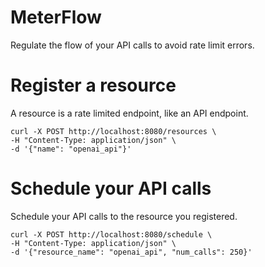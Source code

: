 # MeterFlow

Regulate the flow of your API calls to avoid rate limit errors.

# Register a resource

A resource is a rate limited endpoint, like an API endpoint.

```
curl -X POST http://localhost:8080/resources \
-H "Content-Type: application/json" \
-d '{"name": "openai_api"}'
```

# Schedule your API calls

Schedule your API calls to the resource you registered.

```
curl -X POST http://localhost:8080/schedule \
-H "Content-Type: application/json" \
-d '{"resource_name": "openai_api", "num_calls": 250}' 
```